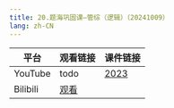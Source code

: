 ```yaml
---
title: 20.题海巩固课—管综（逻辑）（20241009）
lang: zh-CN
---
```



| 平台       | 观看链接                                                                                                                               | 课件链接                                                                                         |
|----------|------------------------------------------------------------------------------------------------------------------------------------|----------------------------------------------------------------------------------------------|
| YouTube  | todo                                                                                                                               | [2023](../../public/logic/%E9%80%BB%E8%BE%91-%E6%AD%A3%E5%BC%8F%E8%AF%BE/pdf/2023%20-%20sc.pdf) |
| Bilibili | [观看](https://www.bilibili.com/video/BV13QkKYDEc1?spm_id_from=333.788.videopod.sections&vd_source=752f1f454ebffd32e5dbe02742c48dab) |                                                                                              |





